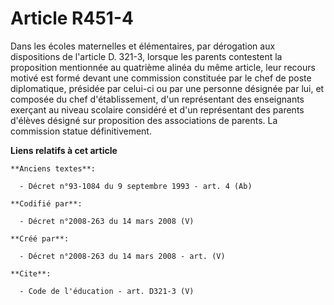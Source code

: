 # Article R451-4

Dans les écoles maternelles et élémentaires, par dérogation aux dispositions de l'article D. 321-3, lorsque les parents
contestent la proposition mentionnée au quatrième alinéa du même article, leur recours motivé est formé devant une commission
constituée par le chef de poste diplomatique, présidée par celui-ci ou par une personne désignée par lui, et composée du chef
d'établissement, d'un représentant des enseignants exerçant au niveau scolaire considéré et d'un représentant des parents
d'élèves désigné sur proposition des associations de parents. La commission statue définitivement.

**Liens relatifs à cet article**

	**Anciens textes**:

	  - Décret n°93-1084 du 9 septembre 1993 - art. 4 (Ab)

	**Codifié par**:

	  - Décret n°2008-263 du 14 mars 2008 (V)

	**Créé par**:

	  - Décret n°2008-263 du 14 mars 2008 - art. (V)

	**Cite**:

	  - Code de l'éducation - art. D321-3 (V)
